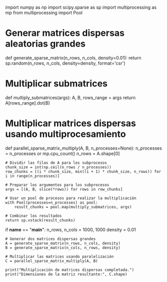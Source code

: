 import numpy as np
import scipy.sparse as sp
import multiprocessing as mp
from multiprocessing import Pool

# Generar matrices dispersas aleatorias grandes
def generate_sparse_matrix(n_rows, n_cols, density=0.01):
    return sp.random(n_rows, n_cols, density=density, format='csr')

# Multiplicar submatrices
def multiply_submatrices(args):
    A, B, rows_range = args
    return A[rows_range].dot(B)

# Multiplicar matrices dispersas usando multiprocesamiento
def parallel_sparse_matrix_multiply(A, B, n_processes=None):
    n_processes = n_processes or mp.cpu_count()
    n_rows = A.shape[0]

    # Dividir las filas de A para los subprocesos
    chunk_size = int(np.ceil(n_rows / n_processes))
    row_chunks = [(i * chunk_size, min((i + 1) * chunk_size, n_rows)) for i in range(n_processes)]

    # Preparar los argumentos para los subprocesos
    args = [(A, B, slice(*rows)) for rows in row_chunks]

    # Usar un pool de procesos para realizar la multiplicación
    with Pool(processes=n_processes) as pool:
        result_chunks = pool.map(multiply_submatrices, args)

    # Combinar los resultados
    return sp.vstack(result_chunks)

if __name__ == "__main__":
    n_rows, n_cols = 1000, 1000
    density = 0.01

    # Generar dos matrices dispersas grandes
    A = generate_sparse_matrix(n_rows, n_cols, density)
    B = generate_sparse_matrix(n_cols, n_rows, density)

    # Multiplicar las matrices usando paralelización
    C = parallel_sparse_matrix_multiply(A, B)

    print("Multiplicación de matrices dispersas completada.")
    print("Dimensiones de la matriz resultante:", C.shape)
